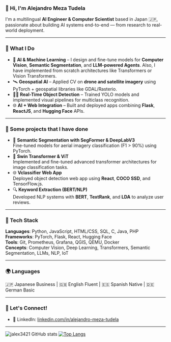 ### 👋 Hi, I'm Alejandro Meza Tudela

I'm a multilingual **AI Engineer & Computer Scientist** based in Japan 🇯🇵, passionate about building AI systems end-to-end — from research to real-world deployment.

---

### 🚀 What I Do

- 🤖 **AI & Machine Learning** – I design and fine-tune models for **Computer Vision**, **Semantic Segmentation**, and **LLM-powered Agents**.
       Also, I have implemented from scratch architectures like Transformers or Vision Transformers.
- 🛰️ **Geospatial AI** – Applied CV on **drone and satellite imagery** using PyTorch + geospatial libraries like GDAL/Rasterio.
- 🕵️‍♂️ **Real-Time Object Detection** – Trained YOLO models and implemented visual pipelines for multiclass recognition.
- 🌐 **AI + Web Integration** – Built and deployed apps combining **Flask**, **ReactJS**, and **Hugging Face** APIs.

---

### 📌 Some projects that I have done

- 📸 **Semantic Segmentation with SegFormer & DeepLabV3**  
  Fine-tuned models for aerial imagery classification (F1 > 90%) using PyTorch.
- 🦾 **Swin Transformer & ViT**  
  Implemented and fine-tuned advanced transformer architectures for image classification tasks.
- 🌐 **Vclassifier Web App**  
  Deployed object detection web app using **React**, **COCO SSD**, and TensorFlow.js.
- 🔍 **Keyword Extraction (BERT/NLP)**  
  Developed NLP systems with **BERT**, **TextRank**, and **LDA** to analyze user reviews.

---

### 🧰 Tech Stack

**Languages**: Python, JavaScript, HTML/CSS, SQL, C, Java, PHP  
**Frameworks**: PyTorch, Flask, React, Hugging Face  
**Tools**: Git, Prometheus, Grafana, QGIS, QEMU, Docker  
**Concepts**: Computer Vision, Deep Learning, Transformers, Semantic Segmentation, LLMs, NLP, IoT

---

### 🌍 Languages
🇯🇵 Japanese Business | 🇬🇧 English Fluent | 🇪🇸 Spanish Native | 🇩🇪 German Basic

---

### 🤝 Let's Connect!
- 💼 LinkedIn: [linkedin.com/in/alejandro-meza-tudela](https://www.linkedin.com/in/alejandro-meza-tudela/)
  
---

![jalex3421 GitHub stats](https://github-readme-stats.vercel.app/api?username=jalex3421&show_icons=true&theme=radical)
[![Top Langs](https://github-readme-stats.vercel.app/api/top-langs/?username=jalex3421&layout=compact)](https://github.com/anuraghazra/github-readme-stats)
